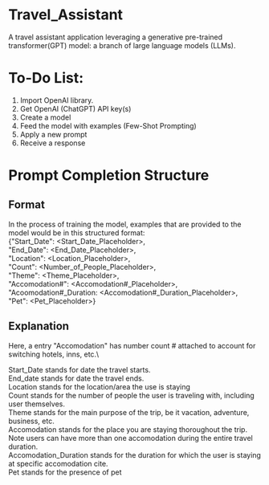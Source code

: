 # Travel_Assistant
A travel assistant application leveraging a generative pre-trained transformer(GPT) model: a branch of large language models (LLMs).

# To-Do List:
  1. Import OpenAI library.
  2. Get OpenAI (ChatGPT) API key(s)
  3. Create a model
  4. Feed the model with examples (Few-Shot Prompting)
  5. Apply a new prompt
  6. Receive a response

# Prompt Completion Structure
  ## Format
  In the process of training the model, examples that are provided to the model would be in this structured format:\
    {"Start_Date": <Start_Date_Placeholder>,\
    "End_Date": <End_Date_Placeholder>,\
    "Location": <Location_Placeholder>,\
    "Count": <Number_of_People_Placeholder>,\
    "Theme": <Theme_Placeholder>,\
    "Accomodation#": <Accomodation#_Placeholder>,\
    "Acoomodation#_Duration: <Accomodation#_Duration_Placeholder>,\
    "Pet": <Pet_Placeholder>}
    
  ## Explanation
  Here, a entry "Accomodation" has number count # attached to account for switching hotels, inns, etc.\

  Start_Date stands for date the travel starts.\
  End_date stands for date the travel ends.\
  Location stands for the location/area the use is staying\
  Count stands for the number of people the user is traveling with, including user themselves.\
  Theme stands for the main purpose of the trip, be it vacation, adventure, business, etc.\
  Accomodation stands for the place you are staying thoroughout the trip. Note users can have more than one accomodation during the entire travel duration.\
  Accomodation_Duration stands for the duration for which the user is staying at specific accomodation cite.\
  Pet stands for the presence of pet
